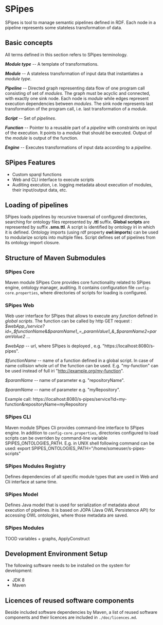 # SPipes

SPipes is tool to manage semantic pipelines defined in RDF. Each node in a pipeline represents some stateless transformation of data. 

## Basic concepts

All terms defined in this section refers to SPipes terminology.

**_Module type_** -- A template of transformations.

**_Module_** -- A stateless transformation of input data that instantiates a _module type_. 

**_Pipeline_** -- Directed graph representing data flow of one program call consisting of set of _modules_. The graph must be acyclic and connected, with exactly one sink node. Each node is _module_  while edges represent execution dependencies between _modules_. The sink node represents last transformation of the program call, i.e. last transformation of a _module_.

**_Script_** -- Set of _pipelines_. 

**_Function_** -- Pointer to a reusable part of a _pipeline_ with constraints on input of the execution. It points to a _module_ that should be executed. Output of the _module_ is output of the function.  

**_Engine_** -- Executes transformations of input data according to a _pipeline_.


## SPipes Features

- Custom sparql functions
- Web and CLI interface to execute scripts
- Auditing execution, i.e. logging metadata about execution of modules, their input/output data, etc.

## Loading of pipelines

SPipes loads pipelines by recursive traversal of configured directories, searching for ontology files represented by **.ttl** suffix. **Global scripts** are represented by suffix **.sms.ttl**. A script is identified by ontology iri in which it is defined. Ontology imports (using rdf property **owl:imports**) can be used to modularize scripts into multiple files. Script defines set of pipelines from its ontology import closure. 

## Structure of Maven Submodules

### SPipes Core 

Maven module SPipes Core provides core functionality related to SPipes engine, ontology manager, auditing. It contains configuration file `config-core.properties`, where directories of scripts for loading is configured.

### SPipes Web 

Web user interface for SPipes that allows to execute any _function_ defined in _global scripts_. The function can be called by http GET request :
 _$webApp_/service?id=_$functionName_&_$paramName1_=_paramValue1_&_$paramName2_=_paramValue2_ ...

_$webApp_ -- url, where SPipes is deployed , e.g. "https://localhost:8080/s-pipes".

_$functionName_ -- name of a function defined in a global script. In case of name collision whole url of the function can be used. E.g. "my-function" can be used instead of full iri  "http://example.org/my-function".

_$paramName_ -- name of parameter e.g. "repositoryName". 

_$paramName_ -- name of parameter e.g. "myRepository".

Example call:
https://localhost:8080/s-pipes/service?id=my-function&repositoryName=myRepository


### SPipes CLI

Maven module SPipes Cli provides command-line interface to SPipes engine. In addition to `config-core.properties`, directories configured to load scripts can be overriden by command-line variable SPIPES_ONTOLOGIES_PATH. E.g. in UNIX shell following command can be used:
export SPIPES_ONTOLOGIES_PATH="/home/someuser/s-pipes-scripts"

### SPipes Modules Registry

Defines dependencies of all specific module types that are used in Web and Cli interface at same time.

### SPipes Model

Defines Java model that is used for serialization of metadata about execution of pipelines. It is based  on JOPA (Java OWL Persistence API) for accessing OWL ontologies, where those metadata are saved.

### SPipes Modules

TOOD variables + graphs, ApplyConstruct

## Development Environment Setup

The following software needs to be installed on the system for development:

- JDK 8
- Maven

## Licences of reused software components

Beside included software dependencies by Maven, a list of reused software components and their licences are included in `./doc/licences.md`.


